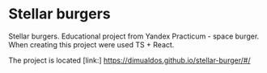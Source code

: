 # Stellar burgers 

Stellar burgers.
Educational project from Yandex Practicum - space burger. When creating this project were used  TS + React.

The project is located [link:] https://dimualdos.github.io/stellar-burger/#/

